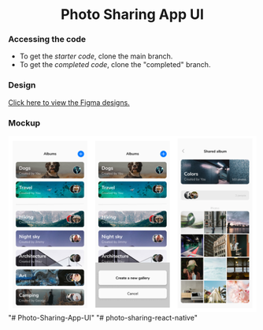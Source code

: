 <h1 align="center">Photo Sharing App UI</h1>

### Accessing the code

- To get the *starter code*, clone the main branch.
- To get the *completed code*, clone the "completed" branch.

### Design

<a href="https://www.figma.com/file/jKrTKKXtPBuAsMAYePaKF7/Photo-Sharing-App-UI?node-id=0%3A1" target="_blank">Click here to view the Figma designs.</a>

### Mockup
<img src="./mockup.png" />"# Photo-Sharing-App-UI" 
"# photo-sharing-react-native" 

